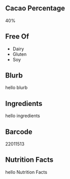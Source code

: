 ## Cacao Percentage
40%

## Free Of
- Dairy
- Gluten
- Soy

## Blurb
hello blurb

## Ingredients
hello ingredients

## Barcode
22011513

## Nutrition Facts
hello Nutrition Facts

